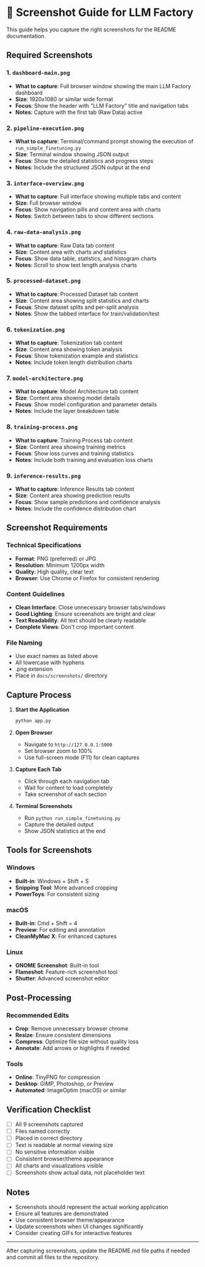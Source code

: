 # 📸 Screenshot Guide for LLM Factory

This guide helps you capture the right screenshots for the README documentation.

## Required Screenshots

### 1. `dashboard-main.png`
- **What to capture**: Full browser window showing the main LLM Factory dashboard
- **Size**: 1920x1080 or similar wide format
- **Focus**: Show the header with "LLM Factory" title and navigation tabs
- **Notes**: Capture with the first tab (Raw Data) active

### 2. `pipeline-execution.png`
- **What to capture**: Terminal/command prompt showing the execution of `run_simple_finetuning.py`
- **Size**: Terminal window showing JSON output
- **Focus**: Show the detailed statistics and progress steps
- **Notes**: Include the structured JSON output at the end

### 3. `interface-overview.png`
- **What to capture**: Full interface showing multiple tabs and content
- **Size**: Full browser window
- **Focus**: Show navigation pills and content area with charts
- **Notes**: Switch between tabs to show different sections

### 4. `raw-data-analysis.png`
- **What to capture**: Raw Data tab content
- **Size**: Content area with charts and statistics
- **Focus**: Show data table, statistics, and histogram charts
- **Notes**: Scroll to show text length analysis charts

### 5. `processed-dataset.png`
- **What to capture**: Processed Dataset tab content
- **Size**: Content area showing split statistics and charts
- **Focus**: Show dataset splits and per-split analysis
- **Notes**: Show the tabbed interface for train/validation/test

### 6. `tokenization.png`
- **What to capture**: Tokenization tab content
- **Size**: Content area showing token analysis
- **Focus**: Show tokenization example and statistics
- **Notes**: Include token length distribution charts

### 7. `model-architecture.png`
- **What to capture**: Model Architecture tab content
- **Size**: Content area showing model details
- **Focus**: Show model configuration and parameter details
- **Notes**: Include the layer breakdown table

### 8. `training-process.png`
- **What to capture**: Training Process tab content
- **Size**: Content area showing training metrics
- **Focus**: Show loss curves and training statistics
- **Notes**: Include both training and evaluation loss charts

### 9. `inference-results.png`
- **What to capture**: Inference Results tab content
- **Size**: Content area showing prediction results
- **Focus**: Show sample predictions and confidence analysis
- **Notes**: Include the confidence distribution chart

## Screenshot Requirements

### Technical Specifications
- **Format**: PNG (preferred) or JPG
- **Resolution**: Minimum 1200px width
- **Quality**: High quality, clear text
- **Browser**: Use Chrome or Firefox for consistent rendering

### Content Guidelines
- **Clean Interface**: Close unnecessary browser tabs/windows
- **Good Lighting**: Ensure screenshots are bright and clear
- **Text Readability**: All text should be clearly readable
- **Complete Views**: Don't crop important content

### File Naming
- Use exact names as listed above
- All lowercase with hyphens
- .png extension
- Place in `docs/screenshots/` directory

## Capture Process

1. **Start the Application**
   ```bash
   python app.py
   ```

2. **Open Browser**
   - Navigate to `http://127.0.0.1:5000`
   - Set browser zoom to 100%
   - Use full-screen mode (F11) for clean captures

3. **Capture Each Tab**
   - Click through each navigation tab
   - Wait for content to load completely
   - Take screenshot of each section

4. **Terminal Screenshots**
   - Run `python run_simple_finetuning.py`
   - Capture the detailed output
   - Show JSON statistics at the end

## Tools for Screenshots

### Windows
- **Built-in**: Windows + Shift + S
- **Snipping Tool**: More advanced cropping
- **PowerToys**: For consistent sizing

### macOS
- **Built-in**: Cmd + Shift + 4
- **Preview**: For editing and annotation
- **CleanMyMac X**: For enhanced captures

### Linux
- **GNOME Screenshot**: Built-in tool
- **Flameshot**: Feature-rich screenshot tool
- **Shutter**: Advanced screenshot editor

## Post-Processing

### Recommended Edits
- **Crop**: Remove unnecessary browser chrome
- **Resize**: Ensure consistent dimensions
- **Compress**: Optimize file size without quality loss
- **Annotate**: Add arrows or highlights if needed

### Tools
- **Online**: TinyPNG for compression
- **Desktop**: GIMP, Photoshop, or Preview
- **Automated**: ImageOptim (macOS) or similar

## Verification Checklist

- [ ] All 9 screenshots captured
- [ ] Files named correctly
- [ ] Placed in correct directory
- [ ] Text is readable at normal viewing size
- [ ] No sensitive information visible
- [ ] Consistent browser/theme appearance
- [ ] All charts and visualizations visible
- [ ] Screenshots show actual data, not placeholder text

## Notes

- Screenshots should represent the actual working application
- Ensure all features are demonstrated
- Use consistent browser theme/appearance
- Update screenshots when UI changes significantly
- Consider creating GIFs for interactive features

---

After capturing screenshots, update the README.md file paths if needed and commit all files to the repository.
